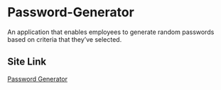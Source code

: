 # Password-Generator
An application that enables employees to generate random passwords based on criteria that they’ve selected.

## Site Link
<a href = "https://jimmant91.github.io/Password-Generator/" target="_blank">Password Generator<a>
